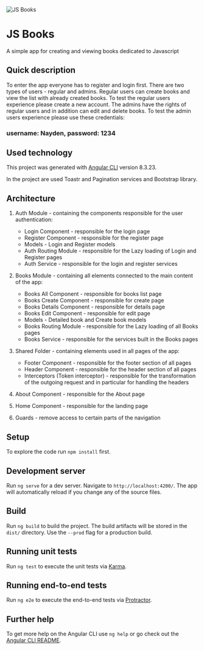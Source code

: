 <img src="https://firebearstudio.com/blog/wp-content/uploads/2016/01/Best-Node.JS-Books-1024x551.jpg" title="JS Books" alt="JS Books">

# JS Books

A simple app for creating and viewing books dedicated to Javascript

## Quick description

To enter the app everyone has to register and login first.
There are two types of users - regular and admins.
Regular users can create books and view the list with already created books. To test the regular users experience please create a new account.
The admins have the rights of regular users and in addition can edit and delete books. To test the admin users experience please use these credentials:

### username: Nayden, password: 1234

## Used technology

This project was generated with [Angular CLI](https://github.com/angular/angular-cli) version 8.3.23.

In the project are used Toastr and Pagination services and Bootstrap library.

## Architecture

1. Auth Module - containing the components responsible for the user authentication:

   - Login Component - responsible for the login page
   - Register Component - responsible for the register page
   - Models - Login and Register models
   - Auth Routing Module - responsible for the Lazy loading of Login and Register pages
   - Auth Service - responsible for the login and register services

2. Books Module - containing all elements connected to the main content of the app:

   - Books All Component - responsible for books list page
   - Books Create Component - responsible for create page
   - Books Details Component - responsible for details page
   - Books Edit Component - responsible for edit page
   - Models - Detailed book and Create book models
   - Books Routing Module - responsible for the Lazy loading of all Books pages
   - Books Service - responsible for the services built in the Books pages

3. Shared Folder - containing elements used in all pages of the app:

   - Footer Component - responsible for the footer section of all pages
   - Header Component - responsible for the header section of all pages
   - Interceptors (Token interceptor) - responsible for the transformation of the outgoing request and in particular for handling the headers

4. About Component - responsible for the About page

5. Home Component - responsible for the landing page

6. Guards - remove access to certain parts of the navigation

## Setup

To explore the code run `npm install` first.

## Development server

Run `ng serve` for a dev server. Navigate to `http://localhost:4200/`. The app will automatically reload if you change any of the source files.

## Build

Run `ng build` to build the project. The build artifacts will be stored in the `dist/` directory. Use the `--prod` flag for a production build.

## Running unit tests

Run `ng test` to execute the unit tests via [Karma](https://karma-runner.github.io).

## Running end-to-end tests

Run `ng e2e` to execute the end-to-end tests via [Protractor](http://www.protractortest.org/).

## Further help

To get more help on the Angular CLI use `ng help` or go check out the [Angular CLI README](https://github.com/angular/angular-cli/blob/master/README.md).
